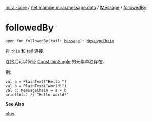 [mirai-core](../../index.md) / [net.mamoe.mirai.message.data](../index.md) / [Message](index.md) / [followedBy](./followed-by.md)

# followedBy

`open fun followedBy(tail: `[`Message`](index.md)`): `[`MessageChain`](../-message-chain/index.md)

将 `this` 和 [tail](followed-by.md#net.mamoe.mirai.message.data.Message$followedBy(net.mamoe.mirai.message.data.Message)/tail) 连接.

连接后可以保证 [ConstrainSingle](../-constrain-single/index.md) 的元素单独存在.

例:

```
val a = PlainText("Hello ")
val b = PlainText("world!")
val c: MessageChain = a + b
println(c) // "Hello world!"
```

**See Also**

[plus](plus.md)

